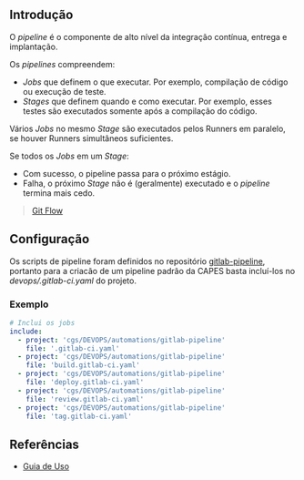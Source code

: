 ## Introdução

O _pipeline_ é o componente de alto nível da integração contínua, entrega e implantação.

Os _pipelines_ compreendem:

- _Jobs_ que definem o que executar. Por exemplo, compilação de código
  ou execução de teste.
- _Stages_ que definem quando e como executar. Por exemplo, esses testes
  são executados somente após a compilação do código.

Vários _Jobs_ no mesmo _Stage_ são executados pelos Runners em paralelo, se houver Runners simultâneos suficientes.

Se todos os _Jobs_ em um _Stage_:

- Com sucesso, o pipeline passa para o próximo estágio.
- Falha, o próximo _Stage_ não é (geralmente) executado e o _pipeline_ termina mais cedo.

> [Git Flow](ferramentas/git/norma-de-uso/Guia-de-uso-Git.md#git-flow)

## Configuração

Os scripts de pipeline foram definidos no repositório [gitlab-pipeline](https://git.capes.gov.br/cgs/DEVOPS/automations/gitlab-pipeline), portanto para a criacão de um pipeline padrão da CAPES basta incluí-los no _devops/.gitlab-ci.yaml_ do projeto.


### Exemplo

```yaml
# Inclui os jobs
include:
  - project: 'cgs/DEVOPS/automations/gitlab-pipeline'
    file: '.gitlab-ci.yaml'
  - project: 'cgs/DEVOPS/automations/gitlab-pipeline'
    file: 'build.gitlab-ci.yaml'
  - project: 'cgs/DEVOPS/automations/gitlab-pipeline'
    file: 'deploy.gitlab-ci.yaml'
  - project: 'cgs/DEVOPS/automations/gitlab-pipeline'
    file: 'review.gitlab-ci.yaml'
  - project: 'cgs/DEVOPS/automations/gitlab-pipeline'
    file: 'tag.gitlab-ci.yaml'

```


## Referências
- [Guia de Uso](/ferramentas/git/norma-de-uso/Guia-de-uso-Git.md)
